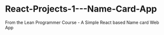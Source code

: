 # React-Projects-1---Name-Card-App
From the Lean Programmer Course - A Simple React based Name card Web App
